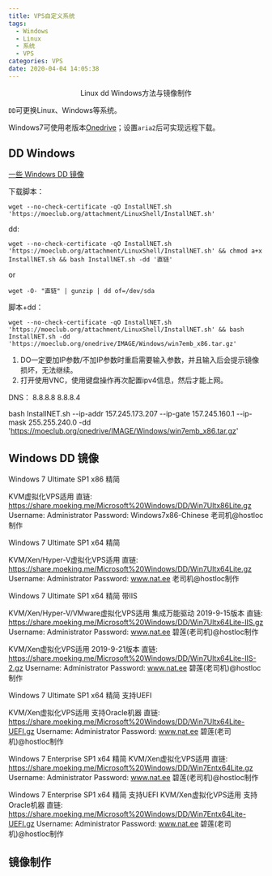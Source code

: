 ```yaml
---
title: VPS自定义系统
tags:
  - Windows
  - Linux
  - 系统
  - VPS
categories: VPS
date: 2020-04-04 14:05:38
---
```

<font face="微软雅黑"> </font>
<center> Linux dd Windows方法与镜像制作</center>

<!-- more -->
`DD`可更换Linux、Windows等系统。

Windows7可使用老版本[Onedrive](https://cn.uptodown.com/windows)；设置`aria2`后可实现远程下载。


## DD Windows

[一些 Windows DD 镜像](https://moeking.me/2018/11/12/422/)

下载脚本：
```
wget --no-check-certificate -qO InstallNET.sh 'https://moeclub.org/attachment/LinuxShell/InstallNET.sh'

```
dd:
```
wget --no-check-certificate -qO InstallNET.sh 'https://moeclub.org/attachment/LinuxShell/InstallNET.sh' && chmod a+x InstallNET.sh && bash InstallNET.sh -dd '直链'

```
or

`wget -O- "直链" | gunzip | dd of=/dev/sda`

脚本+dd：
```
wget --no-check-certificate -qO InstallNET.sh 'https://moeclub.org/attachment/LinuxShell/InstallNET.sh' && bash InstallNET.sh -dd 'https://moeclub.org/onedrive/IMAGE/Windows/win7emb_x86.tar.gz'
```

1. DO一定要加IP参数/不加IP参数时重启需要输入参数，并且输入后会提示镜像损坏，无法继续。
2. 打开使用VNC，使用键盘操作再次配置ipv4信息，然后才能上网。
   
DNS：
8.8.8.8
8.8.8.4


bash InstallNET.sh --ip-addr 157.245.173.207 --ip-gate 157.245.160.1 --ip-mask 255.255.240.0 -dd 'https://moeclub.org/onedrive/IMAGE/Windows/win7emb_x86.tar.gz'


## Windows DD 镜像

Windows 7 Ultimate SP1 x86 精简

KVM虚拟化VPS适用
直链: https://share.moeking.me/Microsoft%20Windows/DD/Win7Ultx86Lite.gz
Username: Administrator
Password: Windows7x86-Chinese
老司机@hostloc制作

Windows 7 Ultimate SP1 x64 精简

KVM/Xen/Hyper-V虚拟化VPS适用
直链: https://share.moeking.me/Microsoft%20Windows/DD/Win7Ultx64Lite.gz
Username: Administrator
Password: www.nat.ee
老司机@hostloc制作

Windows 7 Ultimate SP1 x64 精简 带IIS

KVM/Xen/Hyper-V/VMware虚拟化VPS适用 集成万能驱动 2019-9-15版本
直链: https://share.moeking.me/Microsoft%20Windows/DD/Win7Ultx64Lite-IIS.gz
Username: Administrator
Password: www.nat.ee
碧莲(老司机)@hostloc制作
 
KVM/Xen虚拟化VPS适用 2019-9-21版本
直链: https://share.moeking.me/Microsoft%20Windows/DD/Win7Ultx64Lite-IIS-2.gz
Username: Administrator
Password: www.nat.ee
碧莲(老司机)@hostloc制作

Windows 7 Ultimate SP1 x64 精简 支持UEFI

KVM/Xen虚拟化VPS适用 支持Oracle机器
直链: https://share.moeking.me/Microsoft%20Windows/DD/Win7Ultx64Lite-UEFI.gz
Username: Administrator
Password: www.nat.ee
碧莲(老司机)@hostloc制作

Windows 7 Enterprise SP1 x64 精简
KVM/Xen虚拟化VPS适用
直链: https://share.moeking.me/Microsoft%20Windows/DD/Win7Entx64Lite.gz
Username: Administrator
Password: www.nat.ee
碧莲(老司机)@hostloc制作

Windows 7 Enterprise SP1 x64 精简 支持UEFI
KVM/Xen虚拟化VPS适用 支持Oracle机器
直链: https://share.moeking.me/Microsoft%20Windows/DD/Win7Entx64Lite-UEFI.gz
Username: Administrator
Password: www.nat.ee
碧莲(老司机)@hostloc制作


## 镜像制作


